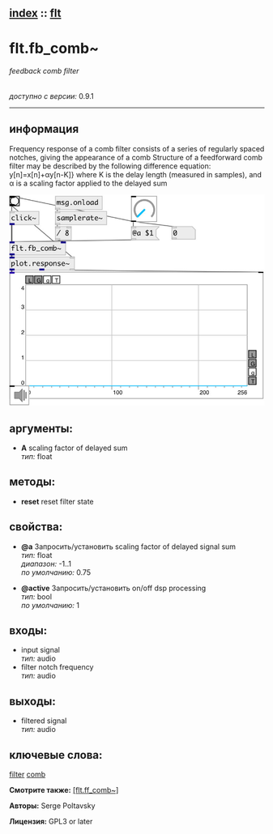 [index](index.html) :: [flt](category_flt.html)
---

# flt.fb_comb~

###### feedback comb filter

*доступно с версии:* 0.9.1

---


## информация
Frequency response of a comb filter consists of a series of regularly spaced notches, giving the appearance of a comb Structure of a feedforward comb filter may be described by the following difference equation: y[n]=x[n]+αy[n-K]} where K is the delay length (measured in samples), and α is a scaling factor applied to the delayed sum


[![example](../examples/img/flt.fb_comb~.jpg)](../examples/pd/flt.fb_comb~.pd)



## аргументы:

* **A**
scaling factor of delayed sum<br>
_тип:_ float<br>



## методы:

* **reset**
reset filter state<br>




## свойства:

* **@a** 
Запросить/установить scaling factor of delayed signal sum<br>
_тип:_ float<br>
_диапазон:_ -1..1<br>
_по умолчанию:_ 0.75<br>

* **@active** 
Запросить/установить on/off dsp processing<br>
_тип:_ bool<br>
_по умолчанию:_ 1<br>



## входы:

* input signal<br>
_тип:_ audio
* filter notch frequency<br>
_тип:_ audio



## выходы:

* filtered signal<br>
_тип:_ audio



## ключевые слова:

[filter](keywords/filter.html)
[comb](keywords/comb.html)



**Смотрите также:**
[\[flt.ff_comb~\]](flt.ff_comb~.html)




**Авторы:** Serge Poltavsky




**Лицензия:** GPL3 or later





